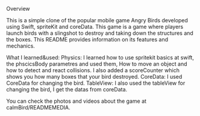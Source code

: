 Overview

This is a simple clone of the popular mobile game Angry Birds developed using Swift, spriteKit and coreData. This game is a game where players launch birds with a slingshot to destroy and 
taking down the structures and the boxes. This README provides information on its features and mechanics.

What I learned&used: 
Physics:
I learned how to use spritekit basics at swift, the phscicsBody parametres and used them, How to move an object and how to detect and react collisions.  I also added a scoreCounter which shows you how many boxes that your bird destroyed.
CoreData: 
I used CoreData for changing the bird. 
TableView: 
I also used the tableView for changing the bird, I get the datas from coreData.

You can check the photos and videos about the game at calmBird/READMEMEDIA.



